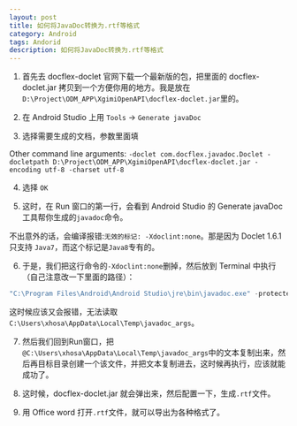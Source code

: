 ```yaml
---
layout: post
title: 如何将JavaDoc转换为.rtf等格式
category: Android
tags: Andorid
description: 如何将JavaDoc转换为.rtf等格式
---
```


1. 首先去 docflex-doclet 官网下载一个最新版的包，把里面的 docflex-doclet.jar 拷贝到一个方便你用的地方。我是放在`D:\Project\ODM_APP\XgimiOpenAPI\docflex-doclet.jar`里的。

2. 在 Android Studio 上用 `Tools` -> `Generate javaDoc`

3. 选择需要生成的文档，参数里面填

Other command line arguments: `-doclet com.docflex.javadoc.Doclet -docletpath D:\Project\ODM_APP\XgimiOpenAPI\docflex-doclet.jar -encoding utf-8 -charset utf-8`

4. 选择 `OK`



5. 这时，在 Run 窗口的第一行，会看到 Android Studio 的 Generate javaDoc 工具帮你生成的`javadoc`命令。

不出意外的话，会编译报错:`无效的标记: -Xdoclint:none`。那是因为 Doclet 1.6.1只支持 `Java7`，而这个标记是`Java8`专有的。



6. 于是，我们把这行命令的`-Xdoclint:none`删掉，然后放到 Terminal 中执行（自己注意改一下里面的路径）：

```powershell
"C:\Program Files\Android\Android Studio\jre\bin\javadoc.exe" -protected -splitindex -use -author -version -doclet com.docflex.javadoc.Doclet -docletpath D:\Project\ODM_APP\XgimiOpenAPI\docflex-doclet.jar -encoding utf-8 -charset utf-8 -d D:\Project\XgimiOpenAPI\XgimiOpenAPI2.0\2.0 @C:\Users\xhosa\AppData\Local\Temp\javadoc_args -bootclasspath C:\Users\xhosa\AppData\Local\Android\Sdk\platforms\android-27\android.jar

```

这时候应该又会报错，无法读取 `C:\Users\xhosa\AppData\Local\Temp\javadoc_args`。



7. 然后我们回到Run窗口，把`@C:\Users\xhosa\AppData\Local\Temp\javadoc_args`中的文本复制出来，然后再目标目录创建一个该文件，并把文本复制进去，这时候再执行，应该就能成功了。


8. 这时候，docflex-doclet.jar 就会弹出来，然后配置一下，生成`.rtf`文件。


9. 用 Office word 打开`.rtf`文件，就可以导出为各种格式了。
